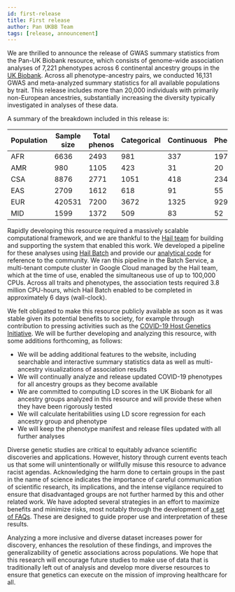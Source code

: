 ```yaml
---
id: first-release
title: First release
author: Pan UKBB Team
tags: [release, announcement]
---
```


We are thrilled to announce the release of GWAS summary statistics from the Pan-UK Biobank resource, which consists of genome-wide association analyses of 7,221 phenotypes across 6 continental ancestry groups in the [UK Biobank](https://www.ukbiobank.ac.uk/). Across all phenotype-ancestry pairs, we conducted 16,131 GWAS and meta-analyzed summary statistics for all available populations by trait. This release includes more than 20,000 individuals with primarily non-European ancestries, substantially increasing the diversity typically investigated in analyses of these data.

A summary of the breakdown included in this release is:

| Population   | Sample size | Total phenos | Categorical | Continuous | Phecode | ICD-10 | Biomarkers | Prescriptions |
|-------|-----------|----------------|------------|---------|-------|-------------|------------|---------------|
| AFR |      6636 |           2493 |        981 |     337 |   197 |        725  |         30 |           223 |
| AMR |       980 |           1105 |        423 |      31 |    20 |        561  |         30 |            40 |
| CSA |      8876 |           2771 |       1051 |     418 |   234 |        719  |         30 |           319 |
| EAS |      2709 |           1612 |        618 |      91 |    55 |        714  |         29 |           105 |
| EUR |    420531 |           7200 |       3672 |    1325 |   929 |        800  |         30 |           444 |
| MID |      1599 |           1372 |        509 |      83 |    52 |        591  |         30 |           107 |

<!--truncate-->

Rapidly developing this resource required a massively scalable computational framework, and we are thankful to the [Hail team](https://hail.is) for building and supporting the system that enabled this work. We developed a pipeline for these analyses using [Hail Batch](https://hail.is/docs/batch/index.html) and provide our [analytical code](https://github.com/atgu/ukbb_pan_ancestry) for reference to the community. We ran this pipeline in the Batch Service, a multi-tenant compute cluster in Google Cloud managed by the Hail team, which at the time of use, enabled the simultaneous use of up to 100,000 CPUs. Across all traits and phenotypes, the association tests required 3.8 million CPU-hours, which Hail Batch enabled to be completed in approximately 6 days (wall-clock).

We felt obligated to make this resource publicly available as soon as it was stable given its potential benefits to society, for example through contribution to pressing activities such as the [COVID-19 Host Genetics Initiative](https://www.covid19hg.org/). We will be further developing and analyzing this resource, with some additions forthcoming, as follows:
- We will be adding additional features to the website, including searchable and interactive summary statistics data as well as multi-ancestry visualizations of association results
- We will continually analyze and release updated COVID-19 phenotypes for all ancestry groups as they become available
- We are committed to computing LD scores in the UK Biobank for all ancestry groups analyzed in this resource and will provide these when they have been rigorously tested
- We will calculate heritabilities using LD score regression for each ancestry group and phenotype
- We will keep the phenotype manifest and release files updated with all further analyses

Diverse genetic studies are critical to equitably advance scientific discoveries and applications. However, history through current events teach us that some will unintentionally or willfully misuse this resource to advance racist agendas. Acknowledging the harm done to certain groups in the past in the name of science indicates the importance of careful communication of scientific research, its implications, and the intense vigilance required to ensure that disadvantaged groups are not further harmed by this and other related work. We have adopted several strategies in an effort to maximize benefits and minimize risks, most notably through the development of [a set of FAQs](https://pan.ukbb.broadinstitute.org/docs/background). These are designed to guide proper use and interpretation of these results.

Analyzing a more inclusive and diverse dataset increases power for discovery, enhances the resolution of these findings, and improves the generalizability of genetic associations across populations. We hope that this research will encourage future studies to make use of data that is traditionally left out of analysis and develop more diverse resources to ensure that genetics can execute on the mission of improving healthcare for all.
